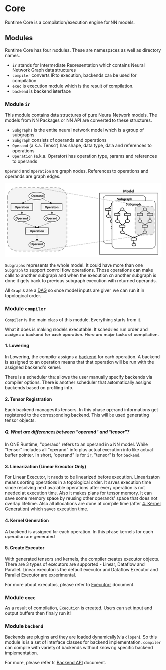 # Core

Runtime Core is a compilation/execution engine for NN models.

## Modules

Runtime Core has four modules. These are namespaces as well as directory names.

- `ir`  stands for Intermediate Representation which contains Neural Network Graph data structures
- `compiler` converts IR to execution, backends can be used for compilation
- `exec` is execution module which is the result of compilation.
- `backend` is backend interface

### Module `ir`

This module contains data structures of pure Neural Network models. The models from NN Packages or NN API are converted to these structures.

- `Subgraphs` is the entire neural network model which is a group of subgraphs
- `Subgraph` consists of operands and operations
- `Operand` (a.k.a. Tensor) has shape, data type, data and references to operations
- `Operation` (a.k.a. Operator) has operation type, params and references to operands

`Operand` and `Operation` are graph nodes. References to operations and operands are graph edges.

![Core](core-figure-ir.png)

`Subgraphs` represents the whole model. It could have more than one `Subgraph` to support control flow operations. Those operations can make calls to another subgraph and when the execution on another subgraph is done it gets back to previous subgraph execution with returned operands.

All `Graph`s are a [DAG](https://en.wikipedia.org/wiki/Directed_acyclic_graph) so once model inputs are given we can run it in topological order.

### Module `compiler`

`Compiler` is the main class of this module. Everything starts from it.

What it does is making models executable. It schedules run order and assigns a backend for each operation. Here are major tasks of compilation.

#### 1. Lowering

In Lowering, the compiler assigns a [backend](#) for each operation. A backend is assigned to an operation means that that operation will be run with the assigned backend's kernel.

There is a scheduler that allows the user manually specify backends via compiler options. There is another scheduler that automatically assigns backends based on profiling info.

#### 2. Tensor Registration

Each backend manages its tensors. In this phase operand informations get registered to the corresponding backend. This will be used generating tensor objects.

##### Q. What are differences between "operand" and "tensor"?

In ONE Runtime, "operand" refers to an operand in a NN model. While "tensor" includes all "operand" info plus actual execution info like actual buffer pointer. In short, "operand" is for `ir`, "tensor" is for `backend`.

#### 3. Linearization (Linear Executor Only)

For Linear Executor, it needs to be linearized before execution. Linearizaton means sorting operations in a topological order. It saves execution time since resolving next available operations after every operation is not needed at execution time. Also it makes plans for tensor memory. It can save some memory space by reusing other operands' space that does not overlap lifetime. Also all allocations are done at compile time (after [4. Kernel Generation](#4.-kernel-generation)) which saves execution time.

#### 4. Kernel Generation

A backend is assigned for each operation. In this phase kernels for each operation are generated.

#### 5. Create Executor

With generated tensors and kernels, the compiler creates executor objects. There are 3 types of executors are supported - Linear, Dataflow and Parallel. Linear executor is the default executor and Dataflow Executor and Parallel Executor are experimental.

For more about executors, please refer to [Executors](#) document.

### Module `exec`

As a result of compilation, `Execution` is created. Users can set input and output buffers then finally run it!

### Module `backend`

Backends are plugins and they are loaded dynamically(via `dlopen`). So this module is is a set of interface classes for backend implementation. `compiler` can compile with variety of backends without knowing specific backend implementation.

For more, please refer to [Backend API](#) document.
